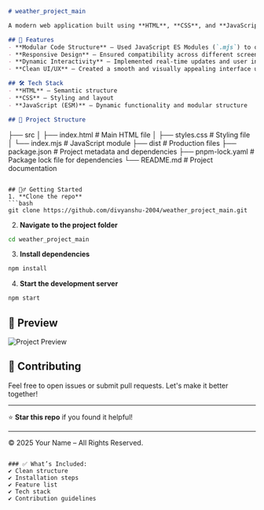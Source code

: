 ```markdown
# weather_project_main

A modern web application built using **HTML**, **CSS**, and **JavaScript (ES Modules)** to create a responsive and interactive user experience.

## 🚀 Features
- **Modular Code Structure** – Used JavaScript ES Modules (`.mjs`) to organize and maintain scalable code.
- **Responsive Design** – Ensured compatibility across different screen sizes and browsers using media queries.
- **Dynamic Interactivity** – Implemented real-time updates and user interactions with JavaScript.
- **Clean UI/UX** – Created a smooth and visually appealing interface using modern CSS techniques.

## 🛠️ Tech Stack
- **HTML** – Semantic structure  
- **CSS** – Styling and layout  
- **JavaScript (ESM)** – Dynamic functionality and modular structure  

## 📂 Project Structure
```
├── src
│   ├── index.html      # Main HTML file
│   ├── styles.css      # Styling file
│   └── index.mjs       # JavaScript module
├── dist                # Production files
├── package.json        # Project metadata and dependencies
├── pnpm-lock.yaml      # Package lock file for dependencies
└── README.md           # Project documentation
```

## 🏃‍♂️ Getting Started
1. **Clone the repo**  
```bash
git clone https://github.com/divyanshu-2004/weather_project_main.git
```

2. **Navigate to the project folder**  
```bash
cd weather_project_main
```

3. **Install dependencies**  
```bash
npm install
```

4. **Start the development server**  
```bash
npm start
```

## 📸 Preview
![Project Preview](https://via.placeholder.com/800x400.png?text=Project+Preview)  

## 🤝 Contributing
Feel free to open issues or submit pull requests. Let's make it better together!  

---

⭐ **Star this repo** if you found it helpful!  

---

© 2025 Your Name – All Rights Reserved.  
```

### ✅ What’s Included:
✔️ Clean structure  
✔️ Installation steps  
✔️ Feature list  
✔️ Tech stack  
✔️ Contribution guidelines  

